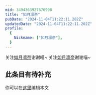```yaml
---
mid: 3494363927676998
title: "如月凛奈"
pubDate: "2024-11-04T11:22:11.202Z"
updatedDate: "2024-11-04T11:22:11.202Z"
profile:
  {
    Nickname: ["如月凛奈"],
  }
---
```


关注[如月凛奈](https://space.bilibili.com/3494363927676998)谢谢喵~ 关注[如月凛奈](https://space.bilibili.com/3494363927676998)谢谢喵~

## 此条目有待补充
你可以在[这里](https://github.com/Yuhanawa/VTuber.ICU/edit/master/src/content/v/如月凛奈/index.md)编辑本文
